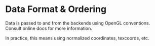 # Data Format & Ordering
Data is passed to and from the backends using OpenGL conventions. Consult online docs for more information.

In practice, this means using normalized coordinates, texcoords, etc.